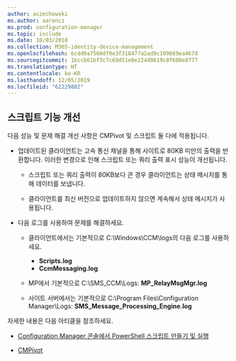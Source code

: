 ```yaml
---
author: aczechowski
ms.author: aaroncz
ms.prod: configuration-manager
ms.topic: include
ms.date: 10/03/2018
ms.collection: M365-identity-device-management
ms.openlocfilehash: 6cdd0a7560df0e3f318477a2ad9c109669ea467d
ms.sourcegitcommit: 1bccb61bf3c7c69d51e0e224d0619c8f608e8777
ms.translationtype: HT
ms.contentlocale: ko-KR
ms.lasthandoff: 12/05/2019
ms.locfileid: "62229882"
---
```

## <a name="bkmk_scripts"></a> 스크립트 기능 개선
<!--1358239-->

다음 성능 및 문제 해결 개선 사항은 CMPivot 및 스크립트 둘 다에 적용됩니다.

- 업데이트된 클라이언트는 고속 통신 채널을 통해 사이트로 80KB 미만의 출력을 반환합니다. 이러한 변경으로 인해 스크립트 또는 쿼리 출력 표시 성능이 개선됩니다.  

    - 스크립트 또는 쿼리 출력이 80KB보다 큰 경우 클라이언트는 상태 메시지를 통해 데이터를 보냅니다.  

    - 클라이언트를 최신 버전으로 업데이트하지 않으면 계속해서 상태 메시지가 사용됩니다.  

- 다음 로그를 사용하여 문제를 해결하세요.  

    - 클라이언트에서는 기본적으로 C:\Windows\CCM\logs의 다음 로그를 사용하세요.  
        - **Scripts.log**  
        - **CcmMessaging.log**  

    - MP에서 기본적으로 C:\SMS_CCM\Logs: **MP_RelayMsgMgr.log**  

    - 사이트 서버에서는 기본적으로 C:\Program Files\Configuration Manager\Logs: **SMS_Message_Processing_Engine.log**  


자세한 내용은 다음 아티클을 참조하세요.  

- [Configuration Manager 콘솔에서 PowerShell 스크립트 만들기 및 실행](/sccm/apps/deploy-use/create-deploy-scripts)  

- [CMPivot](/sccm/core/servers/manage/cmpivot)  


